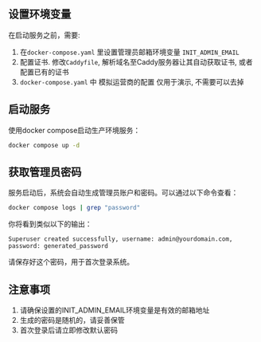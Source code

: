 ## 设置环境变量

在启动服务之前，需要:

1. 在`docker-compose.yaml` 里设置管理员邮箱环境变量 `INIT_ADMIN_EMAIL`
2. 配置证书. 修改`Caddyfile`, 解析域名至Caddy服务器让其自动获取证书, 或者配置已有的证书
3. `docker-compose.yaml` 中 模拟运营商的配置 仅用于演示, 不需要可以去掉


## 启动服务

使用docker compose启动生产环境服务：

```bash
docker compose up -d
```

## 获取管理员密码

服务启动后，系统会自动生成管理员账户和密码。可以通过以下命令查看：

```bash
docker compose logs | grep "password"
```


你将看到类似以下的输出：
```
Superuser created successfully, username: admin@yourdomain.com, password: generated_password
```

请保存好这个密码，用于首次登录系统。

## 注意事项

1. 请确保设置的INIT_ADMIN_EMAIL环境变量是有效的邮箱地址
2. 生成的密码是随机的，请妥善保管
3. 首次登录后请立即修改默认密码
